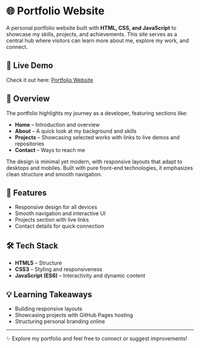 # 🌐 Portfolio Website  

A personal portfolio website built with **HTML, CSS, and JavaScript** to showcase my skills, projects, and achievements. This site serves as a central hub where visitors can learn more about me, explore my work, and connect.  

## 🔗 Live Demo  
Check it out here: [Portfolio Website](https://anjaneyakumar18.github.io/portfolio/)  

## 📌 Overview  
The portfolio highlights my journey as a developer, featuring sections like:  
- **Home** – Introduction and overview  
- **About** – A quick look at my background and skills  
- **Projects** – Showcasing selected works with links to live demos and repositories  
- **Contact** – Ways to reach me  

The design is minimal yet modern, with responsive layouts that adapt to desktops and mobiles. Built with pure front-end technologies, it emphasizes clean structure and smooth navigation.  

## 🚀 Features  
- Responsive design for all devices  
- Smooth navigation and interactive UI  
- Projects section with live links  
- Contact details for quick connection  

## 🛠️ Tech Stack  
- **HTML5** – Structure  
- **CSS3** – Styling and responsiveness  
- **JavaScript (ES6)** – Interactivity and dynamic content  

## 💡 Learning Takeaways  
- Building responsive layouts  
- Showcasing projects with GitHub Pages hosting  
- Structuring personal branding online  

---

✨ Explore my portfolio and feel free to connect or suggest improvements!  
